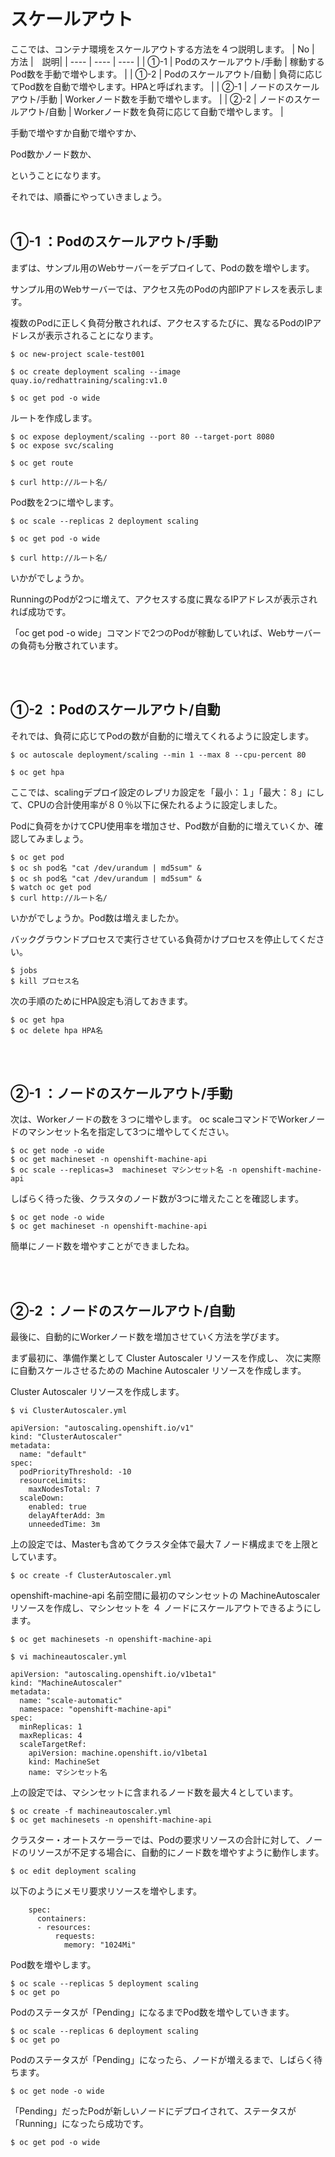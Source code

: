 # スケールアウト
ここでは、コンテナ環境をスケールアウトする方法を４つ説明します。
|  No  |  方法  |　説明|
| ---- | ---- | ---- |
| ①-1 | Podのスケールアウト/手動 | 稼動するPod数を手動で増やします。 |
| ①-2 | Podのスケールアウト/自動 | 負荷に応じてPod数を自動で増やします。HPAと呼ばれます。 |
| ②-1 | ノードのスケールアウト/手動 | Workerノード数を手動で増やします。 |
| ②-2 | ノードのスケールアウト/自動 | Workerノード数を負荷に応じて自動で増やします。 |

手動で増やすか自動で増やすか、

Pod数かノード数か、

ということになります。

それでは、順番にやっていきましょう。
<br><br>
## ①-1 ：Podのスケールアウト/手動
まずは、サンプル用のWebサーバーをデプロイして、Podの数を増やします。


サンプル用のWebサーバーでは、アクセス先のPodの内部IPアドレスを表示します。

複数のPodに正しく負荷分散されれば、アクセスするたびに、異なるPodのIPアドレスが表示されることになります。

```
$ oc new-project scale-test001

$ oc create deployment scaling --image quay.io/redhattraining/scaling:v1.0

$ oc get pod -o wide
```

ルートを作成します。
```
$ oc expose deployment/scaling --port 80 --target-port 8080
$ oc expose svc/scaling

$ oc get route

$ curl http://ルート名/
```

Pod数を2つに増やします。
```
$ oc scale --replicas 2 deployment scaling

$ oc get pod -o wide

$ curl http://ルート名/
```
いかがでしょうか。

RunningのPodが2つに増えて、アクセスする度に異なるIPアドレスが表示されれば成功です。

「oc get pod -o wide」コマンドで2つのPodが稼動していれば、Webサーバーの負荷も分散されています。

<br><br>
## ①-2 ：Podのスケールアウト/自動
それでは、負荷に応じてPodの数が自動的に増えてくれるように設定します。
```
$ oc autoscale deployment/scaling --min 1 --max 8 --cpu-percent 80

$ oc get hpa
```

ここでは、scalingデプロイ設定のレプリカ設定を「最小：１」「最大：８」にして、CPUの合計使用率が８０％以下に保たれるように設定しました。

Podに負荷をかけてCPU使用率を増加させ、Pod数が自動的に増えていくか、確認してみましょう。

```
$ oc get pod
$ oc sh pod名 "cat /dev/urandum | md5sum" &
$ oc sh pod名 "cat /dev/urandum | md5sum" &
$ watch oc get pod
$ curl http://ルート名/

```

いかがでしょうか。Pod数は増えましたか。

バックグラウンドプロセスで実行させている負荷かけプロセスを停止してください。
```
$ jobs
$ kill プロセス名
```

次の手順のためにHPA設定も消しておきます。
```
$ oc get hpa
$ oc delete hpa HPA名
```


<br><br>
## ②-1 ：ノードのスケールアウト/手動
次は、Workerノードの数を３つに増やします。
oc scaleコマンドでWorkerノードのマシンセット名を指定して3つに増やしてください。
```
$ oc get node -o wide
$ oc get machineset -n openshift-machine-api
$ oc scale --replicas=3  machineset マシンセット名 -n openshift-machine-api
```

しばらく待った後、クラスタのノード数が3つに増えたことを確認します。

```
$ oc get node -o wide
$ oc get machineset -n openshift-machine-api
```

簡単にノード数を増やすことができましたね。

<br><br>
## ②-2 ：ノードのスケールアウト/自動
最後に、自動的にWorkerノード数を増加させていく方法を学びます。

まず最初に、準備作業として Cluster Autoscaler リソースを作成し、
次に実際に自動スケールさせるための Machine Autoscaler リソースを作成します。

Cluster Autoscaler リソースを作成します。

```
$ vi ClusterAutoscaler.yml
```
```
apiVersion: "autoscaling.openshift.io/v1"
kind: "ClusterAutoscaler"
metadata:
  name: "default"
spec:
  podPriorityThreshold: -10
  resourceLimits:
    maxNodesTotal: 7
  scaleDown:
    enabled: true
    delayAfterAdd: 3m
    unneededTime: 3m
```

上の設定では、Masterも含めてクラスタ全体で最大７ノード構成までを上限としています。
```
$ oc create -f ClusterAutoscaler.yml
```

openshift-machine-api 名前空間に最初のマシンセットの MachineAutoscaler リソースを作成し、マシンセットを ４ ノードにスケールアウトできるようにします。
```
$ oc get machinesets -n openshift-machine-api
```

```
$ vi machineautoscaler.yml
```

```
apiVersion: "autoscaling.openshift.io/v1beta1"
kind: "MachineAutoscaler"
metadata:
  name: "scale-automatic"
  namespace: "openshift-machine-api"
spec:
  minReplicas: 1
  maxReplicas: 4
  scaleTargetRef:
    apiVersion: machine.openshift.io/v1beta1
    kind: MachineSet
    name: マシンセット名
```
上の設定では、マシンセットに含まれるノード数を最大４としています。

```
$ oc create -f machineautoscaler.yml
$ oc get machinesets -n openshift-machine-api
```
クラスター・オートスケーラーでは、Podの要求リソースの合計に対して、ノードのリソースが不足する場合に、自動的にノード数を増やすように動作します。
```
$ oc edit deployment scaling
```
以下のようにメモリ要求リソースを増やします。
```
    spec:
      containers:
      - resources:
          requests:
            memory: "1024Mi"
```

Pod数を増やします。
```
$ oc scale --replicas 5 deployment scaling
$ oc get po
```

Podのステータスが「Pending」になるまでPod数を増やしていきます。
```
$ oc scale --replicas 6 deployment scaling
$ oc get po
```

Podのステータスが「Pending」になったら、ノードが増えるまで、しばらく待ちます。
```
$ oc get node -o wide
```

「Pending」だったPodが新しいノードにデプロイされて、ステータスが「Running」になったら成功です。
```
$ oc get pod -o wide
```



